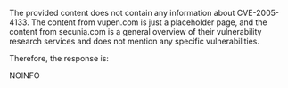 The provided content does not contain any information about CVE-2005-4133. The content from vupen.com is just a placeholder page, and the content from secunia.com is a general overview of their vulnerability research services and does not mention any specific vulnerabilities.

Therefore, the response is:

NOINFO